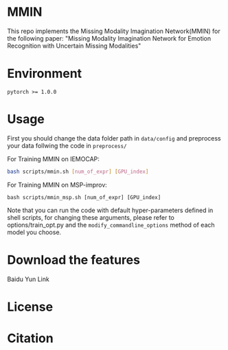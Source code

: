 # MMIN

This repo implements the Missing Modality Imagination Network(MMIN) for the following paper:
"Missing Modality Imagination Network for Emotion Recognition with Uncertain Missing Modalities" 

# Environment

``` 
pytorch >= 1.0.0
```

# Usage

First you should change the data folder path in ```data/config``` and preprocess your data follwing the code in ```preprocess/```

For Training MMIN on IEMOCAP:
```bash
bash scripts/mmin.sh [num_of_expr] [GPU_index]
```

For Training MMIN on MSP-improv: 
```
bash scripts/mmin_msp.sh [num_of_expr] [GPU_index]
```

Note that you can run the code with default hyper-parameters defined in shell scripts, for changing these arguments, please refer to options/train_opt.py and the ```modify_commandline_options``` method of each model you choose.

# Download the features
Baidu Yun Link

# License

# Citation
